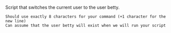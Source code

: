 Script that switches the current user to the user betty.

	Should use exactly 8 characters for your command (+1 character for the new line)
	Can assume that the user betty will exist when we will run your script
